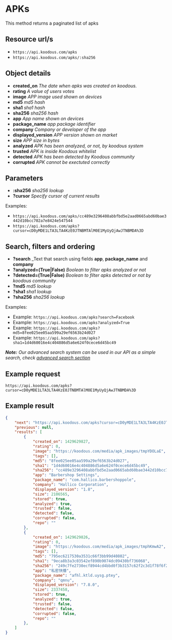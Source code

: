 # APKs

This method returns a paginated list of apks

## Resource url/s

* `https://api.koodous.com/apks`
* `https://api.koodous.com/apks/:sha256`


## Object details

* **created_on** _The date when apks was created on koodous._
* **rating** _A value of users votes_
* **image** _APP image used shown on devices_
* **md5** _md5 hash_
* **sha1** _sha1 hash_
* **sha256** _sha256 hash_
* **app** _App name shown on devices_
* **package_name** _app package identifier_
* **company** _Company or developer of the app_
* **displayed_version** _APP version shown on market_
* **size** _APP size in bytes_
* **analyzed** _APK has been analyzed, or not, by koodous system_
* **trusted** _APK is inside Koodous whitelist_
* **detected** _APK has been detected by Koodous community_
* **corrupted** _APK cannot be exectuted correctly_



## Parameters

* **:sha256** _sha256 lookup_
* **?cursor** _Specify cursor of current results_

Examples:

* `https://api.koodous.com/apks/cc489e3296408abbfbd5e2aad0665abd60bae3442d10bcc702a7e8424e547544`
* `https://api.koodous.com/apks?cursor=cD0yMDE1LTA3LTA4KzE0JTNBMTAlM0E1MyUyQjAwJTNBMDA%3D`

## Search, filters and ordering

* **?search** _Text that search using fields **app**, **package_name** and **company**
* **?analyzed=(True|False)** _Boolean to filter apks analyzed or not_
* **?detected=(True|False)** _Boolean to filter apks detected or not by koodous community_
* **?md5** _md5 lookup_
* **?sha1** _sha1 lookup_
* **?sha256** _sha256 lookup_


Examples:

* Example: `https://api.koodous.com/apks?search=Facebook`
* Example: `https://api.koodous.com/apks?analyzed=True`
* Example: `https://api.koodous.com/apks?md5=8fee025ee05aa599a29ef6563b24d027`
* Example: `https://api.koodous.com/apks?sha1=1d4d60016e4c404886d5a6e624f0cece6d45bc49`

_**Note:** Our advanced search system can be used in our API as a simple search, check [advanced search section](/web/the-repo/#advanced-search)_

## Example request

`https://api.koodous.com/apks?cursor=cD0yMDE1LTA3LTA4KzE0JTNBMTAlM0E1MyUyQjAwJTNBMDA%3D`

## Example result
```json
{
    "next": "https://api.koodous.com/apks?cursor=cD0yMDE1LTA3LTA4KzE0JTNBMTAlM0E1MyUyQjAwJTNBMDA%3D",
    "previous": null,
    "results": [
        {
            "created_on": 1429629827,
            "rating": 0,
            "image": "https://koodous.com/media/apk_images/tmpYDOLaE",
            "tags": [],
            "md5": "8fee025ee05aa599a29ef6563b24d027",
            "sha1": "1d4d60016e4c404886d5a6e624f0cece6d45bc49",
            "sha256": "cc489e3296408abbfbd5e2aad0665abd60bae3442d10bcc702a7e8424e547544",
            "app": "Barbershop Settings",
            "package_name": "com.hallico.barbershoppole",
            "company": "Hallico Corporation",
            "displayed_version": "1.8",
            "size": 2106565,
            "stored": true,
            "analyzed": true,
            "trusted": false,
            "detected": false,
            "corrupted": false,
            "repo": ""
        },
        {
            "created_on": 1429629826,
            "rating": 0,
            "image": "https://koodous.com/media/apk_images/tmphKmwA2",
            "tags": [],
            "md5": "795ec6217530a3531c66f3bb99d40802",
            "sha1": "9eca8b3a3c03542ef890b9074dc09430bf736068",
            "sha256": "249c7fe2730ecf8944cd4bbd0f3b3157c62f2c3d1f78f6f29e07b4c818c15487",
            "app": "私密快播",
            "package_name": "afhl.ktld.uysg.ptey",
            "company": "qmnu",
            "displayed_version": "7.8.0",
            "size": 2337458,
            "stored": true,
            "analyzed": true,
            "trusted": false,
            "detected": false,
            "corrupted": false,
            "repo": ""
        },
    ]
}
```